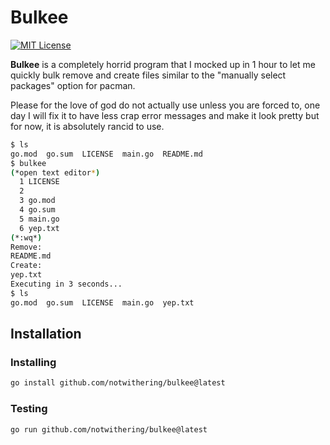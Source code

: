 # Bulkee

[![MIT License](https://img.shields.io/badge/License-MIT-a10b31)](LICENSE)

**Bulkee** is a completely horrid program that I mocked up in 1 hour to let me quickly bulk remove and create files similar to the "manually select packages" option for pacman.

Please for the love of god do not actually use unless you are forced to, one day I will fix it to have less crap error messages and make it look pretty but for now, it is absolutely rancid to use.

```bash
$ ls
go.mod  go.sum  LICENSE  main.go  README.md
$ bulkee
(*open text editor*)
  1 LICENSE
  2
  3 go.mod
  4 go.sum
  5 main.go
  6 yep.txt
(*:wq*)
Remove:
README.md
Create:
yep.txt
Executing in 3 seconds...
$ ls
go.mod  go.sum  LICENSE  main.go  yep.txt
```

## Installation

### Installing

```bash
go install github.com/notwithering/bulkee@latest
```

### Testing

```bash
go run github.com/notwithering/bulkee@latest
```
